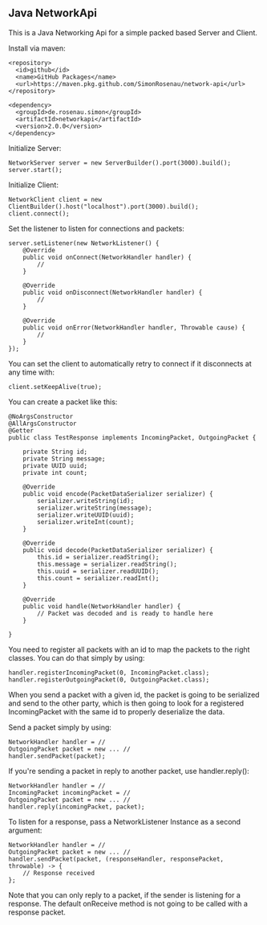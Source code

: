 ## Java NetworkApi

This is a Java Networking Api for a simple packed based Server and Client.

Install via maven:

```
<repository>
  <id>github</id>
  <name>GitHub Packages</name>
  <url>https://maven.pkg.github.com/SimonRosenau/network-api</url>
</repository>
```

```
<dependency>
  <groupId>de.rosenau.simon</groupId>
  <artifactId>networkapi</artifactId>
  <version>2.0.0</version>
</dependency>
```

Initialize Server:

```
NetworkServer server = new ServerBuilder().port(3000).build();
server.start();
```

Initialize Client:

```
NetworkClient client = new ClientBuilder().host("localhost").port(3000).build();
client.connect();
```

Set the listener to listen for connections and packets:

```
server.setListener(new NetworkListener() {
    @Override
    public void onConnect(NetworkHandler handler) {
        //
    }

    @Override
    public void onDisconnect(NetworkHandler handler) {
        //
    }

    @Override
    public void onError(NetworkHandler handler, Throwable cause) {
        //
    }
});
```

You can set the client to automatically retry to connect if it disconnects at any time with:

```
client.setKeepAlive(true);
```

You can create a packet like this:

```
@NoArgsConstructor
@AllArgsConstructor
@Getter
public class TestResponse implements IncomingPacket, OutgoingPacket {

    private String id;
    private String message;
    private UUID uuid;
    private int count;

    @Override
    public void encode(PacketDataSerializer serializer) {
        serializer.writeString(id);
        serializer.writeString(message);
        serializer.writeUUID(uuid);
        serializer.writeInt(count);
    }

    @Override
    public void decode(PacketDataSerializer serializer) {
        this.id = serializer.readString();
        this.message = serializer.readString();
        this.uuid = serializer.readUUID();
        this.count = serializer.readInt();
    }
    
    @Override
    public void handle(NetworkHandler handler) {
        // Packet was decoded and is ready to handle here
    }

}
```

You need to register all packets with an id to map the packets to the right classes. You can do that simply by using:

```
handler.registerIncomingPacket(0, IncomingPacket.class);
handler.registerOutgoingPacket(0, OutgoingPacket.class);
```
 
When you send a packet with a given id, the packet is going to be serialized and send to the other party, which is then going to look for a registered IncomingPacket with the same id to properly deserialize the data.

Send a packet simply by using:
```
NetworkHandler handler = //
OutgoingPacket packet = new ... //
handler.sendPacket(packet);
```

If you're sending a packet in reply to another packet, use handler.reply():
```
NetworkHandler handler = //
IncomingPacket incomingPacket = //
OutgoingPacket packet = new ... //
handler.reply(incomingPacket, packet);
```

To listen for a response, pass a NetworkListener Instance as a second argument:

```
NetworkHandler handler = //
OutgoingPacket packet = new ... //
handler.sendPacket(packet, (responseHandler, responsePacket, throwable) -> {
    // Response received
};
```

Note that you can only reply to a packet, if the sender is listening for a response. The default onReceive method is not going to be called with a response packet.